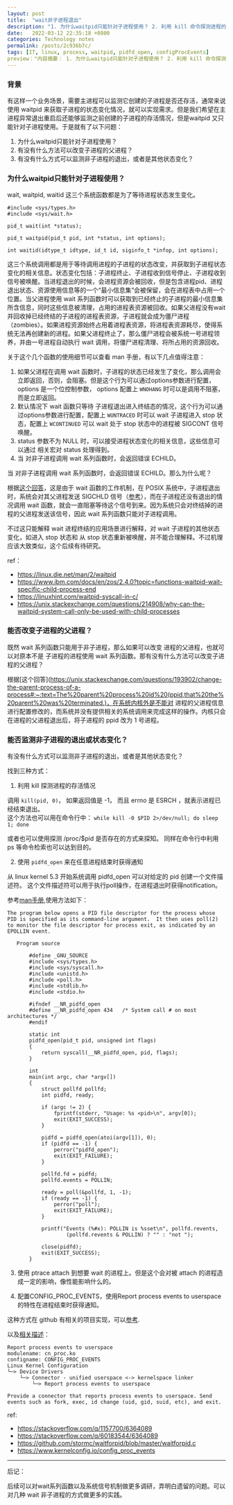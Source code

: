 ```yaml
---
layout: post
title:  "wait非子进程退出"
description: "1. 为什么waitpid只能针对子进程使用？ 2. 利用 kill 命令探测进程的存活情况 3. 使用pidfd_open 来在任意进程结束时获得通知 4. 配置CONFIG_PROC_EVENTS，使用Report process events to userspace的特性在进程结束时获得通知 5. 有什么方法可以改变进程的父进程？"
date:   2022-03-12 22:35:18 +0800
categories: Technology notes
permalink: /posts/2c936b7c/
tags: [IT, linux, process, waitpid, pidfd_open, configProcEvents]
preview："内容摘要： 1. 为什么waitpid只能针对子进程使用？ 2. 利用 kill 命令探测进程的存活情况 3. 使用pidfd_open 来在任意进程结束时获得通知 4. 配置CONFIG_PROC_EVENTS，使用Report process events to userspace的特性在进程结束时获得通知 5. 有什么方法可以改变进程的父进程？"
---
```


### 背景

有这样一个业务场景，需要主进程可以监测它创建的子进程是否还存活，通常来说使用 waitpid 来获取子进程的状态变化情况，就可以实现需求。但是我们希望在主进程异常退出重启后还能够监测之前创建的子进程的存活情况，但是waitpid 又只能针对子进程使用。于是就有了以下问题：

1. 为什么waitpid只能针对子进程使用？
2. 有没有什么方法可以改变子进程的父进程？
3. 有没有什么方式可以监测非子进程的退出，或者是其他状态变化？


### 为什么waitpid只能针对子进程使用？

wait, waitpid, waitid 这三个系统函数都是为了等待进程状态发生变化。

```
#include <sys/types.h>
#include <sys/wait.h>

pid_t wait(int *status);

pid_t waitpid(pid_t pid, int *status, int options);

int waitid(idtype_t idtype, id_t id, siginfo_t *infop, int options);
```

这三个系统调用都是用于等待调用进程的子进程的状态改变，并获取到子进程状态变化的相关信息。状态变化包括：子进程终止、子进程收到信号停止、子进程收到信号被唤醒。当进程退出的时候，会进程资源会被回收，但是包含进程pid、进程退出状态、资源使用信息等的一个“最小信息集”会被保留，会在进程表中占用一个位置。当父进程使用 wait 系列函数时可以获取到已经终止的子进程的最小信息集所含信息，同时这些信息被清理，占用的进程表资源被回收。如果父进程没有wait并回收掉已经终结的子进程的进程表资源，子进程就会成为僵尸进程（zombies）。如果进程资源始终占用着进程表资源，将进程表资源耗尽，使得系统无法再创建新的进程。如果父进程终止了，那么僵尸进程会被系统一号进程领养，并由一号进程自动执行 wait 调用，将僵尸进程清理、将所占用的资源回收。

关于这个几个函数的使用细节可以查看 man 手册，有以下几点值得注意：
1. 如果父进程在调用 wait 函数时，子进程的状态已经发生了变化，那么调用会立即返回，否则，会阻塞。但是这个行为可以通过options参数进行配置， options 是一个位控制参数， options 配置上 `WNOHANG` 时可以是调用不阻塞，而是立即返回。
2. 默认情况下 wait 函数只等待 子进程退出进入终结态的情况，这个行为可以通过options参数进行配置，配置上 `WUNTRACED` 时可以 wait 子进程进入 stop 状态，配置上 `WCONTINUED` 可以 wait 处于 stop 状态中的进程被 SIGCONT 信号唤醒。
3. status 参数不为 NULL 时，可以接受进程状态变化的相关信息，这些信息可以通过 相关宏对 status 处理得到。
4. 当 对非子进程调用 wait 系列函数时，会返回错误 ECHILD。


当 对非子进程调用 wait 系列函数时，会返回错误 ECHILD。那么为什么呢？

根据[这个回答](https://unix.stackexchange.com/questions/214908/why-can-the-waitpid-system-call-only-be-used-with-child-processes)，这是由于 wait 函数的工作机制，在 POSIX 系统中，子进程退出时，系统会对其父进程发送 SIGCHLD 信号（[参考](https://diveintosystems.org/book/C13-OS/ipc_signals.html)），而在子进程还没有退出的情况调用 wait 函数，就会一直阻塞等待这个信号到来。因为系统只会对终结掉的进程的父进程发送该信号，因此 wait 系列函数只能对子进程调用。

不过这只能解释 wait 进程终结的应用场景进行解释，对 wait 子进程的其他状态变化，如进入 stop 状态和 从 stop 状态重新被唤醒，并不能合理解释。不过机理应该大致类似，这个后续有待研究。

ref：
- https://linux.die.net/man/2/waitpid
- https://www.ibm.com/docs/en/zos/2.4.0?topic=functions-waitpid-wait-specific-child-process-end
- https://linuxhint.com/waitpid-syscall-in-c/
- https://unix.stackexchange.com/questions/214908/why-can-the-waitpid-system-call-only-be-used-with-child-processes

### 能否改变子进程的父进程？

既然 wait 系列函数只能用于非子进程，那么如果可以改变 进程的父进程，也就可以对原本不是 子进程的进程使用 wait 系列函数。那有没有什么方法可以改变子进程的父进程？

根据[这个回答](https://unix.stackexchange.com/questions/193902/change-the-parent-process-of-a-process#:~:text=The%20parent%20process%20id%20(ppid,that%20the%20parent%20was%20terminated.)，在系统内核外是不能对 进程的父进程信息进行配置修改的，而系统并没有提供相关的系统调用来完成这样的操作。内核只会在进程的父进程退出后，将子进程的 ppid 改为 1 号进程。

### 能否监测非子进程的退出或状态变化？

有没有什么方式可以监测非子进程的退出，或者是其他状态变化？

找到三种方式：

1. 利用 kill 探测进程的存活情况

调用 `kill(pid, 0)`， 如果返回值是 -1， 而且 errno 是 ESRCH ，就表示进程已经结束退出。  
这个方法也可以用在命令行中：
`while kill -0 $PID 2>/dev/null; do sleep 1; done`  

或者也可以使用探测 /proc/$pid 是否存在的方式来探知。
同样在命令行中利用 ps 等命令检索也可以达到目的。

2. 使用 `pidfd_open` 来在任意进程结束时获得通知

从 linux kernel 5.3 开始系统调用 pidfd_open 可以对给定的 pid 创建一个文件描述符。 这个文件描述符可以用于执行poll操作，在进程退出时获得notification。


参考[man手册](https://man7.org/linux/man-pages/man2/pidfd_open.2.html),使用方法如下：

```
The program below opens a PID file descriptor for the process whose PID is specified as its command-line argument.  It then uses poll(2) to monitor the file descriptor for process exit, as indicated by an EPOLLIN event.

   Program source

       #define _GNU_SOURCE
       #include <sys/types.h>
       #include <sys/syscall.h>
       #include <unistd.h>
       #include <poll.h>
       #include <stdlib.h>
       #include <stdio.h>

       #ifndef __NR_pidfd_open
       #define __NR_pidfd_open 434   /* System call # on most architectures */
       #endif

       static int
       pidfd_open(pid_t pid, unsigned int flags)
       {
           return syscall(__NR_pidfd_open, pid, flags);
       }

       int
       main(int argc, char *argv[])
       {
           struct pollfd pollfd;
           int pidfd, ready;

           if (argc != 2) {
               fprintf(stderr, "Usage: %s <pid>\n", argv[0]);
               exit(EXIT_SUCCESS);
           }

           pidfd = pidfd_open(atoi(argv[1]), 0);
           if (pidfd == -1) {
               perror("pidfd_open");
               exit(EXIT_FAILURE);
           }

           pollfd.fd = pidfd;
           pollfd.events = POLLIN;

           ready = poll(&pollfd, 1, -1);
           if (ready == -1) {
               perror("poll");
               exit(EXIT_FAILURE);
           }

           printf("Events (%#x): POLLIN is %sset\n", pollfd.revents,
                   (pollfd.revents & POLLIN) ? "" : "not ");

           close(pidfd);
           exit(EXIT_SUCCESS);
       }

```

3. 使用 ptrace  attach 到想要 wait 的进程上。但是这个会对被 attach 的进程造成一定的影响，像性能影响什么的。

4. 配置CONFIG_PROC_EVENTS，使用Report process events to userspace的特性在进程结束时获得通知。

这种方式在 github 有相关的项目实现，可以[参考](https://github.com/stormc/waitforpid/blob/master/waitforpid.c).

以及[相关描述](https://www.kernelconfig.io/config_proc_events)：

```
Report process events to userspace
modulename: cn_proc.ko
configname: CONFIG_PROC_EVENTS
Linux Kernel Configuration
└─> Device Drivers
    └─> Connector - unified userspace <-> kernelspace linker
        └─> Report process events to userspace

Provide a connector that reports process events to userspace. Send
events such as fork, exec, id change (uid, gid, suid, etc), and exit.
```


ref:
- https://stackoverflow.com/q/1157700/6364089
- https://stackoverflow.com/q/60183544/6364089
- https://github.com/stormc/waitforpid/blob/master/waitforpid.c
- https://www.kernelconfig.io/config_proc_events


---

后记：

后续可以对wait系列函数以及系统信号机制做更多调研，弄明白遗留的问题。可以对几种 wait 非子进程的方式做更多的实践。

